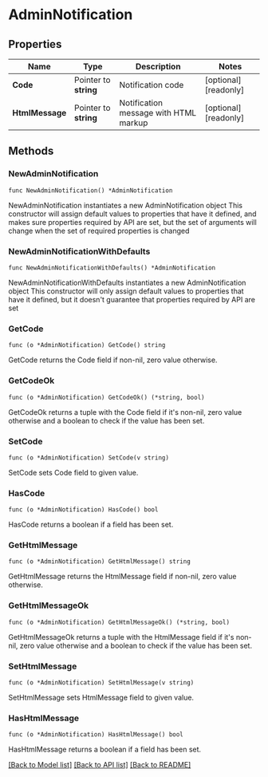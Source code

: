 # AdminNotification

## Properties

Name | Type | Description | Notes
------------ | ------------- | ------------- | -------------
**Code** | Pointer to **string** | Notification code | [optional] [readonly] 
**HtmlMessage** | Pointer to **string** | Notification message with HTML markup | [optional] [readonly] 

## Methods

### NewAdminNotification

`func NewAdminNotification() *AdminNotification`

NewAdminNotification instantiates a new AdminNotification object
This constructor will assign default values to properties that have it defined,
and makes sure properties required by API are set, but the set of arguments
will change when the set of required properties is changed

### NewAdminNotificationWithDefaults

`func NewAdminNotificationWithDefaults() *AdminNotification`

NewAdminNotificationWithDefaults instantiates a new AdminNotification object
This constructor will only assign default values to properties that have it defined,
but it doesn't guarantee that properties required by API are set

### GetCode

`func (o *AdminNotification) GetCode() string`

GetCode returns the Code field if non-nil, zero value otherwise.

### GetCodeOk

`func (o *AdminNotification) GetCodeOk() (*string, bool)`

GetCodeOk returns a tuple with the Code field if it's non-nil, zero value otherwise
and a boolean to check if the value has been set.

### SetCode

`func (o *AdminNotification) SetCode(v string)`

SetCode sets Code field to given value.

### HasCode

`func (o *AdminNotification) HasCode() bool`

HasCode returns a boolean if a field has been set.

### GetHtmlMessage

`func (o *AdminNotification) GetHtmlMessage() string`

GetHtmlMessage returns the HtmlMessage field if non-nil, zero value otherwise.

### GetHtmlMessageOk

`func (o *AdminNotification) GetHtmlMessageOk() (*string, bool)`

GetHtmlMessageOk returns a tuple with the HtmlMessage field if it's non-nil, zero value otherwise
and a boolean to check if the value has been set.

### SetHtmlMessage

`func (o *AdminNotification) SetHtmlMessage(v string)`

SetHtmlMessage sets HtmlMessage field to given value.

### HasHtmlMessage

`func (o *AdminNotification) HasHtmlMessage() bool`

HasHtmlMessage returns a boolean if a field has been set.


[[Back to Model list]](../README.md#documentation-for-models) [[Back to API list]](../README.md#documentation-for-api-endpoints) [[Back to README]](../README.md)


